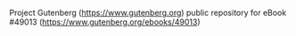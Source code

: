 Project Gutenberg (https://www.gutenberg.org) public repository for eBook #49013 (https://www.gutenberg.org/ebooks/49013)
